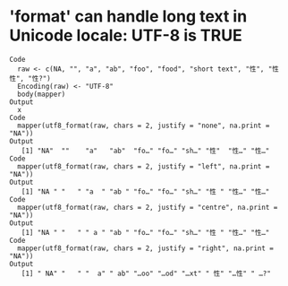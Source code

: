 # 'format' can handle long text in Unicode locale: UTF-8 is TRUE

    Code
      raw <- c(NA, "", "a", "ab", "foo", "food", "short text", "性", "性性", "性?")
      Encoding(raw) <- "UTF-8"
      body(mapper)
    Output
      x
    Code
      mapper(utf8_format(raw, chars = 2, justify = "none", na.print = "NA"))
    Output
       [1] "NA"  ""    "a"   "ab"  "fo…" "fo…" "sh…" "性"  "性…" "性…"
    Code
      mapper(utf8_format(raw, chars = 2, justify = "left", na.print = "NA"))
    Output
       [1] "NA " "   " "a  " "ab " "fo…" "fo…" "sh…" "性 " "性…" "性…"
    Code
      mapper(utf8_format(raw, chars = 2, justify = "centre", na.print = "NA"))
    Output
       [1] "NA " "   " " a " "ab " "fo…" "fo…" "sh…" "性 " "性…" "性…"
    Code
      mapper(utf8_format(raw, chars = 2, justify = "right", na.print = "NA"))
    Output
       [1] " NA" "   " "  a" " ab" "…oo" "…od" "…xt" " 性" "…性" " …?"

